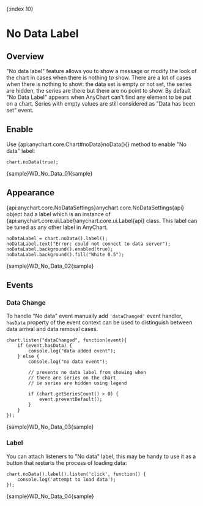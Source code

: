 {:index 10}
# No Data Label

## Overview

"No data label" feature allows you to show a message or modify the look of the chart in cases when there is nothing to show. There are a lot of cases when there is nothing to show: the data set is empty or not set, the series are hidden, the series are there but there are no point to show. By default "No Data Label" appears when AnyChart can't find any element to be put on a chart. Series with empty values are still considered as "Data has been set" event.


## Enable

Use {api:anychart.core.Chart#noData}noData(){} method to enable "No data" label:

```
chart.noData(true);
```

{sample}WD\_No\_Data\_01{sample}

## Appearance

{api:anychart.core.NoDataSettings}anychart.core.NoDataSettings{api} object had a label which is an instance of {api:anychart.core.ui.Label}anychart.core.ui.Label{api} class. This label can be tuned as any other label in AnyChart.

```
noDataLabel = chart.noData().label();
noDataLabel.text("Error: could not connect to data server");
noDataLabel.background().enabled(true);
noDataLabel.background().fill("White 0.5");
```

{sample}WD\_No\_Data\_02{sample}

## Events

### Data Change

To handle "No data" event manually add `'dataChanged'` event handler, `hasData` property of the event context can be used to distinguish between data arrival and data removal cases.

```
chart.listen("dataChanged", function(event){
    if (event.hasData) {
        console.log("data added event");
    } else {
        console.log("no data event");
        
        // prevents no data label from showing when 
        // there are series on the chart
        // ie series are hidden using legend

        if (chart.getSeriesCount() > 0) {
            event.preventDefault();
        }
    }
});
```

{sample}WD\_No\_Data\_03{sample}

### Label

You can attach listeners to "No data" label, this may be handy to use it as a button that restarts the process of loading data:

```
chart.noData().label().listen('click', function() {
    console.log('attempt to load data');
});
```

{sample}WD\_No\_Data\_04{sample}
